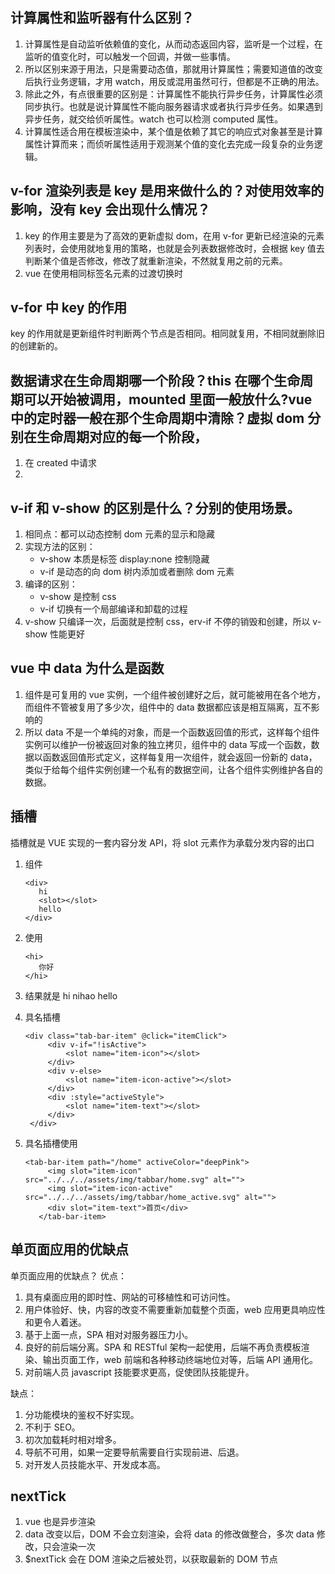 ## 计算属性和监听器有什么区别？

1. 计算属性是自动监听依赖值的变化，从而动态返回内容，监听是一个过程，在监听的值变化时，可以触发一个回调，并做一些事情。
2. 所以区别来源于用法，只是需要动态值，那就用计算属性；需要知道值的改变后执行业务逻辑，才用 watch，用反或混用虽然可行，但都是不正确的用法。
3. 除此之外，有点很重要的区别是：计算属性不能执行异步任务，计算属性必须同步执行。也就是说计算属性不能向服务器请求或者执行异步任务。如果遇到异步任务，就交给侦听属性。watch 也可以检测 computed 属性。
4. 计算属性适合用在模板渲染中，某个值是依赖了其它的响应式对象甚至是计算属性计算而来；而侦听属性适用于观测某个值的变化去完成一段复杂的业务逻辑。

## v-for 渲染列表是 key 是用来做什么的？对使用效率的影响，没有 key 会出现什么情况？

1. key 的作用主要是为了高效的更新虚拟 dom，在用 v-for 更新已经渲染的元素列表时，会使用就地复用的策略，也就是会列表数据修改时，会根据 key 值去判断某个值是否修改，修改了就重新渲染，不然就复用之前的元素。
2. vue 在使用相同标签名元素的过渡切换时

## v-for 中 key 的作用

key 的作用就是更新组件时判断两个节点是否相同。相同就复用，不相同就删除旧的创建新的。

## 数据请求在生命周期哪一个阶段？this 在哪个生命周期可以开始被调用，mounted 里面一般放什么?vue 中的定时器一般在那个生命周期中清除？虚拟 dom 分别在生命周期对应的每一个阶段，

1. 在 created 中请求
2.

## v-if 和 v-show 的区别是什么？分别的使用场景。

1. 相同点：都可以动态控制 dom 元素的显示和隐藏
2. 实现方法的区别：
   - v-show 本质是标签 display:none 控制隐藏
   - v-if 是动态的向 dom 树内添加或者删除 dom 元素
3. 编译的区别：
   - v-show 是控制 css
   - v-if 切换有一个局部编译和卸载的过程
4. v-show 只编译一次，后面就是控制 css，erv-if 不停的销毁和创建，所以 v-show 性能更好

## vue 中 data 为什么是函数

1. 组件是可复用的 vue 实例，一个组件被创建好之后，就可能被用在各个地方，而组件不管被复用了多少次，组件中的 data 数据都应该是相互隔离，互不影响的
2. 所以 data 不是一个单纯的对象，而是一个函数返回值的形式，这样每个组件实例可以维护一份被返回对象的独立拷贝，组件中的 data 写成一个函数，数据以函数返回值形式定义，这样每复用一次组件，就会返回一份新的 data，类似于给每个组件实例创建一个私有的数据空间，让各个组件实例维护各自的数据。

## 插槽

插槽就是 VUE 实现的一套内容分发 API，将 slot 元素作为承载分发内容的出口

1. 组件<hi></hi>

   ```
   <div>
      hi
      <slot></slot>
      hello
   </div>
   ```

2. 使用<hi>

   ```
   <hi>
      你好
   </hi>
   ```

3. 结果就是 hi nihao hello
4. 具名插槽
   ```
   <div class="tab-bar-item" @click="itemClick">
        <div v-if="!isActive">
            <slot name="item-icon"></slot>
        </div>
        <div v-else>
            <slot name="item-icon-active"></slot>
        </div>
        <div :style="activeStyle">
            <slot name="item-text"></slot>
        </div>
    </div>
   ```
5. 具名插槽使用
   ```
   <tab-bar-item path="/home" activeColor="deepPink">
        <img slot="item-icon" src="../../../assets/img/tabbar/home.svg" alt="">
        <img slot="item-icon-active" src="../../../assets/img/tabbar/home_active.svg" alt="">
        <div slot="item-text">首页</div>
      </tab-bar-item>
   ```

## 单页面应用的优缺点

单页面应用的优缺点？
优点：

1. 具有桌面应用的即时性、网站的可移植性和可访问性。
2. 用户体验好、快，内容的改变不需要重新加载整个页面，web 应用更具响应性和更令人着迷。
3. 基于上面一点，SPA 相对对服务器压力小。
4. 良好的前后端分离。SPA 和 RESTful 架构一起使用，后端不再负责模板渲染、输出页面工作，web 前端和各种移动终端地位对等，后端 API 通用化。
5. 对前端人员 javascript 技能要求更高，促使团队技能提升。

缺点：

1. 分功能模块的鉴权不好实现。
2. 不利于 SEO。
3. 初次加载耗时相对增多。
4. 导航不可用，如果一定要导航需要自行实现前进、后退。
5. 对开发人员技能水平、开发成本高。

## nextTick

1. vue 也是异步渲染
2. data 改变以后，DOM 不会立刻渲染，会将 data 的修改做整合，多次 data 修改，只会渲染一次
3. \$nextTick 会在 DOM 渲染之后被处罚，以获取最新的 DOM 节点
